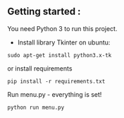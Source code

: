 ## Getting started :
You need Python 3 to run this project.

- Install library Tkinter on ubuntu:

```
sudo apt-get install python3.x-tk 
```
or install requirements

```
pip install -r requirements.txt
```
Run menu.py - everything is set!
```
python run menu.py
```


